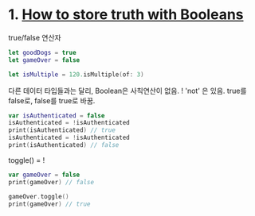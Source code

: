 # 1. [How to store truth with Booleans](https://www.hackingwithswift.com/quick-start/beginners/how-to-store-truth-with-booleans)

true/false 연산자
```swift
let goodDogs = true
let gameOver = false
```

```swift
let isMultiple = 120.isMultiple(of: 3)
```

다른 데이터 타입들과는 달리, Boolean은 사칙연산이 없음.
! 'not' 은 있음. true를 false로, false를 true로 바꿈.

```swift
var isAuthenticated = false
isAuthenticated = !isAuthenticated
print(isAuthenticated) // true
isAuthenticated = !isAuthenticated
print(isAuthenticated) // false
```

toggle() = !
```swift
var gameOver = false
print(gameOver) // false

gameOver.toggle()
print(gameOver) // true
```